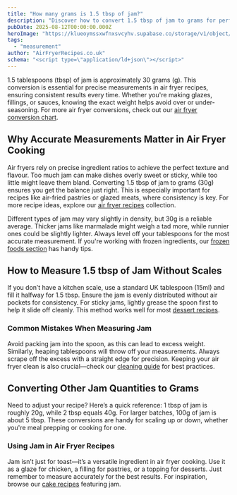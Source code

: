 ```yaml
---
title: "How many grams is 1.5 tbsp of jam?"
description: "Discover how to convert 1.5 tbsp of jam to grams for perfect air fryer recipes. Get precise measurements in seconds!"
pubDate: 2025-08-12T00:00:00.000Z
heroImage: "https://klueoymssxwfnxsvcyhv.supabase.co/storage/v1/object/public/md/how-many-grams-is-1-5-tbsp-of-jam-4f339c72.webp"
tags:
  - "measurement"
author: "AirFryerRecipes.co.uk"
schema: "<script type=\"application/ld+json\"></script>"
---
```


<p>1.5 tablespoons (tbsp) of jam is approximately 30 grams (g). This conversion is essential for precise measurements in air fryer recipes, ensuring consistent results every time. Whether you're making glazes, fillings, or sauces, knowing the exact weight helps avoid over or under-seasoning. For more air fryer conversions, check out our <a href=https://www.airfryerrecipe.co.uk/air-fryer-conversion-chart>air fryer conversion chart</a>.</p>  

<h2>Why Accurate Measurements Matter in Air Fryer Cooking</h2>  
<p>Air fryers rely on precise ingredient ratios to achieve the perfect texture and flavour. Too much jam can make dishes overly sweet or sticky, while too little might leave them bland. Converting 1.5 tbsp of jam to grams (30g) ensures you get the balance just right. This is especially important for recipes like air-fried pastries or glazed meats, where consistency is key. For more recipe ideas, explore our <a href=https://www.airfryerrecipe.co.uk/recipes>air fryer recipes</a> collection.</p>  

<p>Different types of jam may vary slightly in density, but 30g is a reliable average. Thicker jams like marmalade might weigh a tad more, while runnier ones could be slightly lighter. Always level off your tablespoons for the most accurate measurement. If you're working with frozen ingredients, our <a href=https://www.airfryerrecipe.co.uk/recipe-category/frozen-foods>frozen foods section</a> has handy tips.</p>  

<h2>How to Measure 1.5 tbsp of Jam Without Scales</h2>  
<p>If you don’t have a kitchen scale, use a standard UK tablespoon (15ml) and fill it halfway for 1.5 tbsp. Ensure the jam is evenly distributed without air pockets for consistency. For sticky jams, lightly grease the spoon first to help it slide off cleanly. This method works well for most <a href=https://www.airfryerrecipe.co.uk/recipe-category/dessert>dessert recipes</a>.</p>  

<h3>Common Mistakes When Measuring Jam</h3>  
<p>Avoid packing jam into the spoon, as this can lead to excess weight. Similarly, heaping tablespoons will throw off your measurements. Always scrape off the excess with a straight edge for precision. Keeping your air fryer clean is also crucial—check our <a href=https://www.airfryerrecipe.co.uk/air-fryer-cleaner>cleaning guide</a> for best practices.</p>  

<h2>Converting Other Jam Quantities to Grams</h2>  
<p>Need to adjust your recipe? Here’s a quick reference: 1 tbsp of jam is roughly 20g, while 2 tbsp equals 40g. For larger batches, 100g of jam is about 5 tbsp. These conversions are handy for scaling up or down, whether you're meal prepping or cooking for one.</p>  

<h3>Using Jam in Air Fryer Recipes</h3>  
<p>Jam isn’t just for toast—it’s a versatile ingredient in air fryer cooking. Use it as a glaze for chicken, a filling for pastries, or a topping for desserts. Just remember to measure accurately for the best results. For inspiration, browse our <a href=https://www.airfryerrecipe.co.uk/recipe-category/cakes>cake recipes</a> featuring jam.</p>